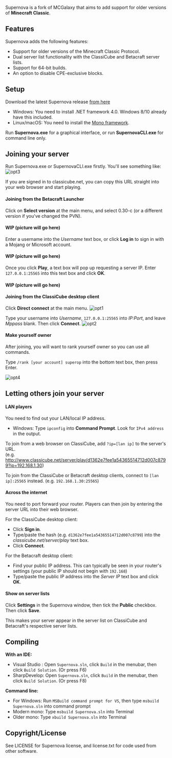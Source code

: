 Supernova is a fork of MCGalaxy that aims to add support for older versions of **Minecraft Classic**.

**Features**
-----------------
Supernova adds the following features:
* Support for older versions of the Minecraft Classic Protocol.
* Dual server list functionality with the ClassiCube and Betacraft server lists.
* Support for 64-bit builds.
* An option to disable CPE-exclusive blocks.

**Setup**
-----------------
Download the latest Supernova release [from here](https://github.com/forkiesassds/Supernova/releases)
* Windows: You need to install .NET framework 4.0. Windows 8/10 already have this included.
* Linux/macOS: You need to install the [Mono framework](https://www.mono-project.com).

Run **Supernova.exe** for a graphical interface, or run **SupernovaCLI.exe** for command line only.

Joining your server
-----------------
Run Supernova.exe or SupernovaCLI.exe firstly. You'll see something like:
![opt3](https://github.com/MisterSheeple/Supernova/blob/1ee1be2fc677b14c3b94d331530da01b3ec4310b/Images/Supernova1.PNG)

If you are signed in to classicube.net, you can copy this URL straight into your web browser and start playing.

#### Joining from the Betacraft Launcher
Click on **Select version** at the main menu, and select 0.30-c (or a different version if you've changed the PVN).
#### WIP (picture will go here)

Enter a username into the *Username* text box, or click **Log in** to sign in with a Mojang or Microsoft account.
#### WIP (picture will go here)

Once you click **Play**, a text box will pop up requesting a server IP. Enter ```127.0.0.1:25565``` into this text box and click **OK**.
#### WIP (picture will go here)

#### Joining from the ClassiCube desktop client
Click **Direct connect** at the main menu.
![opt1](https://user-images.githubusercontent.com/6509348/60258725-0e05bd00-9919-11e9-8f8c-fbbdc52f04f9.png)

Type your username into *Username*, ```127.0.0.1:25565``` into *IP:Port*, and leave *Mppass* blank. Then click **Connect**.
![opt2](https://user-images.githubusercontent.com/6509348/60258727-0e05bd00-9919-11e9-890d-5c25cdf385c1.png)

#### Make yourself owner
After joining, you will want to rank yourself owner so you can use all commands.

Type ```/rank [your account] superop``` into the bottom text box, then press Enter.

![opt4](https://github.com/MisterSheeple/Supernova/blob/b6a28bebd25d7fc13ac2913aa020bd39f15a584e/Images/Supernova2_new.PNG)


Letting others join your server
-----------------
#### LAN players
You need to find out your LAN/local IP address.
*  Windows: Type ```ipconfig``` into **Command Prompt**. Look for ```IPv4 address``` in the output.

To join from a web browser on ClassiCube, add ```?ip=[lan ip]``` to the server's URL.\
(e.g. http://www.classicube.net/server/play/d1362e7fee1a54365514712d007c8799?ip=192.168.1.30)

To join from the ClassiCube or Betacraft desktop clients, connect to ```[lan ip]:25565``` instead. (e.g. ```192.168.1.30:25565```)


#### Across the internet
You need to port forward your router. Players can then join by entering the server URL into their web browser.

For the ClassiCube desktop client:
* Click **Sign in**. 
* Type/paste the hash (e.g. ```d1362e7fee1a54365514712d007c8799```) into the *classicube.net/server/play* text box. 
* Click **Connect**.

For the Betacraft desktop client:
* Find your public IP address. This can typically be seen in your router's settings (your public IP should not begin with ```192.168```)
* Type/paste the public IP address into the *Server IP* text box and click **OK**.


#### Show on server lists
Click **Settings** in the Supernova window, then tick the **Public** checkbox. Then click **Save**.

This makes your server appear in the server list on ClassiCube and Betacraft's respective server lists.

Compiling
-----------------
**With an IDE:**
* Visual Studio : Open `Supernova.sln`, click `Build` in the menubar, then click `Build Solution`. (Or press F6)
* SharpDevelop: Open `Supernova.sln`, click `Build` in the menubar, then click `Build Solution`. (Or press F8)

**Command line:**
* For Windows: Run `MSBuild command prompt for VS`, then type `msbuild Supernova.sln` into command prompt
* Modern mono: Type `msbuild Supernova.sln` into Terminal
* Older mono: Type `xbuild Supernova.sln` into Terminal

Copyright/License
-----------------
See LICENSE for Supernova license, and license.txt for code used from other software.
